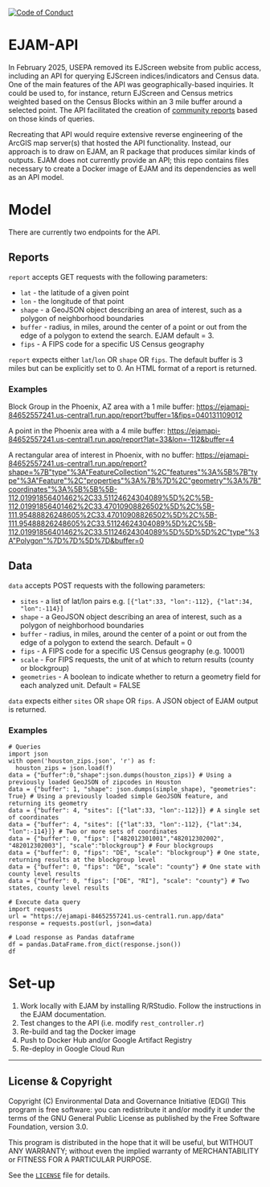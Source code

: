  [![Code of Conduct](https://img.shields.io/badge/%E2%9D%A4-code%20of%20conduct-blue.svg?style=flat)](https://github.com/edgi-govdata-archiving/overview/blob/main/CONDUCT.md)

# EJAM-API
In February 2025, USEPA removed its EJScreen website from public access, including an API for querying EJScreen indices/indicators and Census data. One of the main features of the API was geographically-based inquiries. It could be used to, for instance, return  EJScreen and Census metrics weighted based on the Census Blocks within an 3 mile buffer around a selected point. The API facilitated the creation of [community reports](https://www.sf.gov/sites/default/files/2024-03/EJScreen%20Community%20Report.pdf) based on those kinds of queries. 

Recreating that API would require extensive reverse engineering of the ArcGIS map server(s) that hosted the API functionality. Instead, our approach is to draw on EJAM, an R package that produces similar kinds of outputs. EJAM does not currently provide an API; this repo contains files necessary to create a Docker image of EJAM and its dependencies as well as an API model.

# Model
There are currently two endpoints for the API.

## Reports
`report` accepts GET requests with the following parameters:
- `lat` - the latitude of a given point
- `lon` - the longitude of that point
- `shape` - a GeoJSON object describing an area of interest, such as a polygon of neighborhood boundaries
- `buffer` - radius, in miles, around the center of a point or out from the edge of a polygon to extend the search. EJAM default = 3.
- `fips` - A FIPS code for a specific US Census geography

`report` expects either `lat`/`lon` OR `shape` OR `fips`. The default buffer is 3 miles but can be explicitly set to 0.
An HTML format of a report is returned.

### Examples
Block Group in the Phoenix, AZ area with a 1 mile buffer: https://ejamapi-84652557241.us-central1.run.app/report?buffer=1&fips=040131109012

A point in the Phoenix area with a 4 mile buffer: https://ejamapi-84652557241.us-central1.run.app/report?lat=33&lon=-112&buffer=4

A rectangular area of interest in Phoenix, with no buffer: https://ejamapi-84652557241.us-central1.run.app/report?shape=%7B"type"%3A"FeatureCollection"%2C"features"%3A%5B%7B"type"%3A"Feature"%2C"properties"%3A%7B%7D%2C"geometry"%3A%7B"coordinates"%3A%5B%5B%5B-112.01991856401462%2C33.51124624304089%5D%2C%5B-112.01991856401462%2C33.47010908826502%5D%2C%5B-111.95488826248605%2C33.47010908826502%5D%2C%5B-111.95488826248605%2C33.51124624304089%5D%2C%5B-112.01991856401462%2C33.51124624304089%5D%5D%5D%2C"type"%3A"Polygon"%7D%7D%5D%7D&buffer=0

## Data
`data` accepts POST requests with the following parameters:
- `sites` - a list of lat/lon pairs e.g. `[{"lat":33, "lon":-112}, {"lat":34, "lon":-114}]`
- `shape` - a GeoJSON object describing an area of interest, such as a polygon of neighborhood boundaries
- `buffer` - radius, in miles, around the center of a point or out from the edge of a polygon to extend the search. Default = 0
- `fips` - A FIPS code for a specific US Census geography (e.g. 10001)
- `scale` - For FIPS requests, the unit of at which to return results (county or blockgroup)
- `geometries` - A boolean to indicate whether to return a geometry field for each analyzed unit. Default = FALSE

`data` expects either `sites` OR `shape` OR `fips`. 
A JSON object of EJAM output is returned.

### Examples
```
# Queries
import json
with open('houston_zips.json', 'r') as f:
  houston_zips = json.load(f)
data = {"buffer":0,"shape":json.dumps(houston_zips)} # Using a previously loaded GeoJSON of zipcodes in Houston
data = {"buffer": 1, "shape": json.dumps(simple_shape), "geometries": True} # Using a previously loaded simple GeoJSON feature, and returning its geometry
data = {"buffer": 4, "sites": [{"lat":33, "lon":-112}]} # A single set of coordinates
data = {"buffer": 4, "sites": [{"lat":33, "lon":-112}, {"lat":34, "lon":-114}]} # Two or more sets of coordinates
data = {"buffer": 0, "fips": ["482012301001","482012302002", "482012302003"], "scale":"blockgroup"} # Four blockgroups
data = {"buffer": 0, "fips": "DE", "scale": "blockgroup"} # One state, returning results at the blockgroup level
data = {"buffer": 0, "fips": "DE", "scale": "county"} # One state with county level results
data = {"buffer": 0, "fips": ["DE", "RI"], "scale": "county"} # Two states, county level results

# Execute data query
import requests
url = "https://ejamapi-84652557241.us-central1.run.app/data"
response = requests.post(url, json=data)

# Load response as Pandas dataframe
df = pandas.DataFrame.from_dict(response.json())
df
```

# Set-up
1. Work locally with EJAM by installing R/RStudio. Follow the instructions in the EJAM documentation.
2. Test changes to the API (i.e. modify `rest_controller.r`)
3. Re-build and tag the Docker image
4. Push to Docker Hub and/or Google Artifact Registry
5. Re-deploy in Google Cloud Run

---

## License & Copyright

Copyright (C) <year> Environmental Data and Governance Initiative (EDGI)
This program is free software: you can redistribute it and/or modify it under the terms of the GNU General Public License as published by the Free Software Foundation, version 3.0.

This program is distributed in the hope that it will be useful, but WITHOUT ANY WARRANTY; without even the implied warranty of MERCHANTABILITY or FITNESS FOR A PARTICULAR PURPOSE.

See the [`LICENSE`](/LICENSE) file for details.
